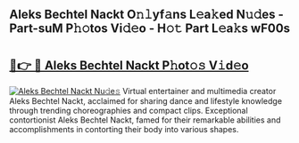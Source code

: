 ## Aleks Bechtel Nackt O𝚗𝚕yf𝚊ns L𝚎a𝚔ed N𝚞𝚍es - Part-suM P𝚑𝚘tos Vi𝚍𝚎o - H𝚘𝚝 Part L𝚎a𝚔s wF00s

# <h2><a href="http://kfd4x8p.oniu.top/?m=Aleks+Bechtel+Nackt">🔗👉 🔴 Aleks Bechtel Nackt P𝚑ot𝚘𝚜 V𝚒d𝚎o</a></h2>

[![Aleks Bechtel Nackt Nu𝚍e𝚜](https://i.imgur.com/0qMVB7G.gif)](http://kfd4x8p.oniu.top/?m=Aleks+Bechtel+Nackt)
Virtual entertainer and multimedia creator Aleks Bechtel Nackt, acclaimed for sharing dance and lifestyle knowledge through trending choreographies and compact clips. Exceptional contortionist Aleks Bechtel Nackt, famed for their remarkable abilities and accomplishments in contorting their body into various shapes.  
